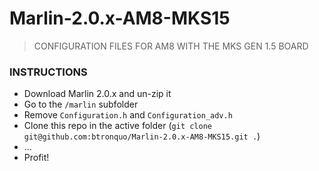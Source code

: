 # Marlin-2.0.x-AM8-MKS15
> CONFIGURATION FILES FOR AM8 WITH THE MKS GEN 1.5 BOARD

### INSTRUCTIONS

- Download Marlin 2.0.x and un-zip it
- Go to the `/marlin` subfolder
- Remove `Configuration.h` and `Configuration_adv.h`
- Clone this repo in the active folder (`git clone git@github.com:btronquo/Marlin-2.0.x-AM8-MKS15.git .`)
- ...
- Profit!